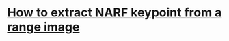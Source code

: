 
# [How to extract NARF keypoint from a range image](https://pcl.readthedocs.io/projects/tutorials/en/latest/narf_keypoint_extraction.html#narf-keypoint-extraction)
